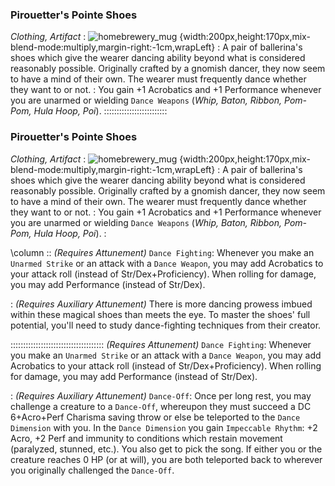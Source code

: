### Pirouetter's Pointe Shoes
*Clothing, Artifact*
:
![homebrewery_mug](https://i.imgur.com/LyCwUuO.jpeg) {width:200px,height:170px,mix-blend-mode:multiply,margin-right:-1cm,wrapLeft}
:
A pair of ballerina's shoes which give the wearer dancing ability beyond what is considered reasonably possible. Originally crafted by a gnomish dancer, they now seem to have a mind of their own. The wearer must frequently dance whether they want to or not. 
:
You gain +1 Acrobatics and +1 Performance whenever you are unarmed or wielding `Dance Weapons` (*Whip, Baton, Ribbon, Pom-Pom, Hula Hoop, Poi*).
:::::::::::::::::::::::::
### Pirouetter's Pointe Shoes
*Clothing, Artifact*
:
![homebrewery_mug](https://i.imgur.com/LyCwUuO.jpeg) {width:200px,height:170px,mix-blend-mode:multiply,margin-right:-1cm,wrapLeft}
:
A pair of ballerina's shoes which give the wearer dancing ability beyond what is considered reasonably possible. Originally crafted by a gnomish dancer, they now seem to have a mind of their own. The wearer must frequently dance whether they want to or not. 
:
You gain +1 Acrobatics and +1 Performance whenever you are unarmed or wielding `Dance Weapons` (*Whip, Baton, Ribbon, Pom-Pom, Hula Hoop, Poi*).
:


\column
::
*(Requires Attunement)* `Dance Fighting`: Whenever you make an `Unarmed Strike` or an attack with a `Dance Weapon`, you may add Acrobatics to your attack roll (instead of Str/Dex+Proficiency). When rolling for damage, you may add Performance (instead of Str/Dex).

:
*(Requires Auxiliary Attunement)* There is more dancing prowess imbued within these magical shoes than meets the eye. To master the shoes' full potential, you'll need to study dance-fighting techniques from their creator. 

:::::::::::::::::::::::::::::::::::::
*(Requires Attunement)* `Dance Fighting`: Whenever you make an `Unarmed Strike` or an attack with a `Dance Weapon`, you may add Acrobatics to your attack roll (instead of Str/Dex+Proficiency). When rolling for damage, you may add Performance (instead of Str/Dex).

:
*(Requires Auxiliary Attunement)* `Dance-Off`: Once per long rest, you may challenge a creature to a `Dance-Off`, whereupon they must succeed a DC 6+Acro+Perf Charisma saving throw or else be teleported to the `Dance Dimension` with you. In the `Dance Dimension` you gain `Impeccable Rhythm`: +2 Acro, +2 Perf and immunity to conditions which restain movement (paralyzed, stunned, etc.). You also get to pick the song. If either you or the creature reaches 0 HP (or at will), you are both teleported back to wherever you originally challenged the `Dance-Off`.